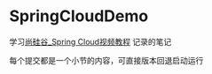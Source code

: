 # SpringCloudDemo

学习[尚硅谷_Spring Cloud视频教程](http://www.atguigu.com/download_detail.shtml?v=39) 记录的笔记

每个提交都是一个小节的内容，可直接版本回退启动运行

